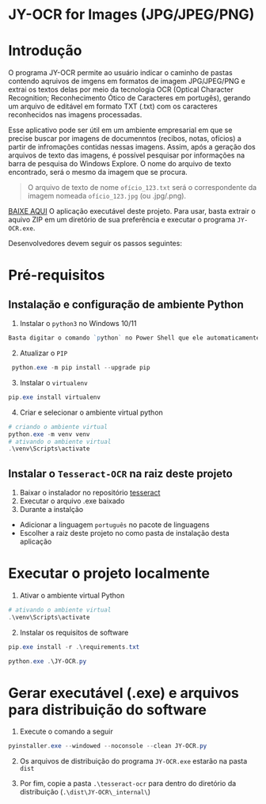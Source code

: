 # JY-OCR for Images (JPG/JPEG/PNG)
# Introdução

O programa JY-OCR permite ao usuário indicar o caminho de pastas contendo aqruivos de imgens em formatos de imagem JPG/JPEG/PNG e extrai os textos delas por meio da tecnologia OCR (Optical Character Recognition; Reconhecimento Ótico de Caracteres em portugês), gerando um arquivo de editável em formato TXT (.txt) com os caracteres reconhecidos nas imagens processadas.
  
Esse aplicativo pode ser útil em um ambiente empresarial em que se precise buscar por imagens de documenntos (recibos, notas, ofícios) a partir de infromações contidas nessas imagens. Assim, após a geração dos arquivos de texto das imagens, é possível pesquisar por informações na barra de pesquisa do Windows Explore. O nome do arquivo de texto encontrado, será o mesmo da imagem que se procura.
> O arquivo de texto de nome `ofício_123.txt` será o correspondente da imagem nomeada `ofício_123.jpg` (ou .jpg/.png).
  
[BAIXE AQUI]() O aplicação executável deste projeto. Para usar, basta extrair o aquivo ZIP em um diretório de sua preferência e executar o programa `JY-OCR.exe`.
  
Desenvolvedores devem seguir os passos seguintes:

# Pré-requisitos
## Instalação e configuração de ambiente Python
1. Instalar o `python3` no Windows 10/11
```powershell
Basta digitar o comando `python` no Power Shell que ele automaticamente irá instalar
```
2. Atualizar o `PIP`
```powershell
 python.exe -m pip install --upgrade pip
 ```
3. Instalar o `virtualenv`
```powershell
pip.exe install virtualenv
```
4. Criar e selecionar o ambiente virtual python
```powershell
# criando o ambiente virtual
python.exe -m venv venv
# ativando o ambiente virtual
.\venv\Scripts\activate
```

## Instalar o `Tesseract-OCR` na raiz deste projeto
1. Baixar o instalador no repositório [tesseract](https://github.com/UB-Mannheim/tesseract/wiki)
2. Executar o arquivo .exe baixado
3. Durante a instalção
- Adicionar a linguagem `português` no pacote de linguagens
- Escolher a raiz deste projeto no como pasta de instalação desta aplicação

# Executar o projeto localmente
1. Ativar o ambiente virtual Python
```powershell
# ativando o ambiente virtual
.\venv\Scripts\activate
```
2. Instalar os requisitos de software
```powershell
pip.exe install -r .\requirements.txt
``` 
```powershell
python.exe .\JY-OCR.py
```
 
# Gerar executável (.exe) e arquivos para distribuição do software
1. Execute o comando a seguir
```powershell
pyinstaller.exe --windowed --noconsole --clean JY-OCR.py
```

2. Os arquivos de distribuição do programa `JY-OCR.exe` estarão na pasta `dist` 

3. Por fim, copie a pasta `.\tesseract-ocr` para dentro do diretório da distribuição (`.\dist\JY-OCR\_internal\`) 
